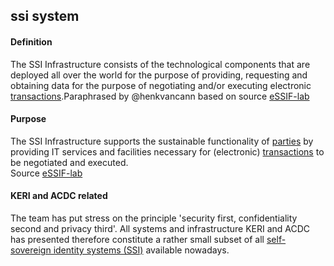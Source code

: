 ## ssi system

<h4>Definition</h4><p>The SSI Infrastructure consists of the technological components that are deployed all over the world for the purpose of providing, requesting and obtaining data for the purpose of negotiating and/or executing electronic <a href="https://essif-lab.github.io/framework/docs/terms/transaction">transactions</a>.Paraphrased by @henkvancann based on source <a href="https://essif-lab.github.io/framework/docs/terms/ssi-infrastructure">eSSIF-lab</a></p><h4>Purpose</h4><p>The SSI Infrastructure supports the sustainable functionality of <a href="https://essif-lab.github.io/framework/docs/terms/party">parties</a> by providing IT services and facilities necessary for (electronic) <a href="https://essif-lab.github.io/framework/docs/terms/transaction">transactions</a> to be negotiated and executed.<br>Source <a href="https://essif-lab.github.io/framework/docs/terms/ssi-infrastructure">eSSIF-lab</a></p><h4>KERI and ACDC related</h4><p>The team has put stress on the principle &#39;security first, confidentiality second and privacy third&#39;. All systems and infrastructure KERI and ACDC has presented therefore constitute a rather small subset of all <a href="self-sovereign-identity">self-sovereign identity systems (SSI)</a> available nowadays.</p>

